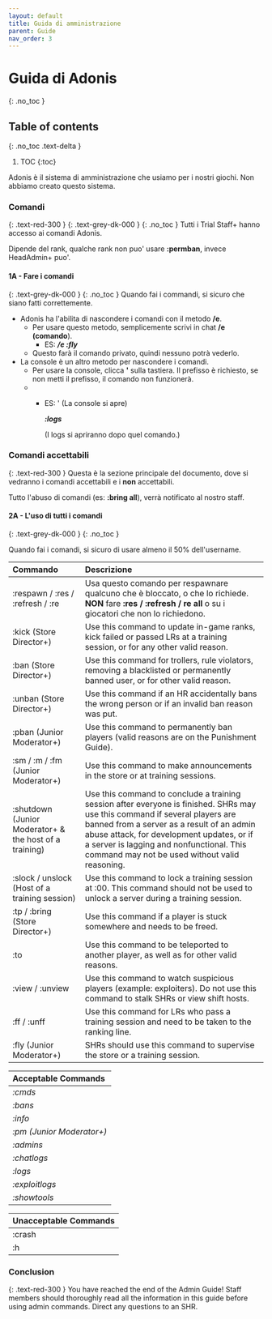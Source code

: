 ```yaml
---
layout: default
title: Guida di amministrazione
parent: Guide
nav_order: 3
---
```


# Guida di Adonis
{: .no_toc }

## Table of contents
{: .no_toc .text-delta }

1. TOC
{:toc}

Adonis è il sistema di amministrazione che usiamo per i nostri giochi. Non abbiamo creato questo sistema.

### Comandi
{: .text-red-300 }
{: .text-grey-dk-000 }
{: .no_toc }
Tutti i Trial Staff+ hanno accesso ai comandi Adonis.


Dipende del rank, qualche rank non puo' usare **:permban**, invece HeadAdmin+ puo'.

#### 1A - Fare i comandi
{: .text-grey-dk-000 }
{: .no_toc }
Quando fai i commandi, si sicuro che siano fatti correttemente.

* Adonis ha l'abilita di nascondere i comandi con il metodo **/e**.
  * Per usare questo metodo, semplicemente scrivi in chat **/e (comando**).
    * ES:  **_/e :fly_**
  * Questo farà il comando privato, quindi nessuno potrà vederlo.
* La console è un altro metodo per nascondere i comandi.
  * Per usare la console, clicca **'** sulla tastiera. Il prefisso è richiesto, se non metti il prefisso, il comando non funzionerà. 
  * 
    * ES: ' (La console si apre)
      
      **_:logs_**

      (I logs si apriranno dopo quel comando.) 
      

### Comandi accettabili
{: .text-red-300 }
Questa è la sezione principale del documento, dove si vedranno i comandi accettabili e i **non** accettabili.

Tutto l'abuso di comandi (es: **:bring all**), verrà notificato al nostro staff.

#### 2A - L'uso di tutti i comandi
{: .text-grey-dk-000 }
{: .no_toc }

Quando fai i comandi, si sicuro di usare almeno il 50% dell'username.


| Commando | Descrizione |
|:-------------|:------------|
| :respawn / :res / :refresh / :re | Usa questo comando per respawnare qualcuno che è bloccato, o che lo richiede. **NON** fare **:res / :refresh / re all** o su i giocatori che non lo richiedono. |
| :kick (Store Director+) | Use this command to update in-game ranks, kick failed or passed LRs at a training session, or for any other valid reason. |
| :ban (Store Director+) | Use this command for trollers, rule violators, removing a blacklisted or permanently banned user, or for  other valid reason. |
| :unban (Store Director+) | Use this command if an HR accidentally bans the wrong person or if an invalid ban reason was put. | 
| :pban (Junior Moderator+) | Use this command to permanently ban players (valid reasons are on the Punishment Guide). | 
| :sm / :m  / :fm (Junior Moderator+) | Use this command to make announcements in the store or at training sessions. | 
| :shutdown (Junior Moderator+ & the host of a training) | Use this command to conclude a training session after everyone is finished. SHRs may use this command if several players are banned from a server as a result of an admin abuse attack, for development updates, or if a server is lagging and nonfunctional. This command may not be used without valid reasoning. |
| :slock / unslock (Host of a training session) | Use this command to lock a training session at :00. This command should not be used to unlock a server during a training session. |
| :tp / :bring (Store Director+) | Use this command if a player is stuck somewhere and needs to be freed. |
| :to | Use this command to be teleported to another player, as well as for other valid reasons. |
| :view / :unview | Use this command to watch suspicious players (example: exploiters). Do not use this command to stalk SHRs or view shift hosts. | 
| :ff / :unff | Use this command for LRs who pass a training session and need to be taken to the ranking line. | 
| :fly (Junior Moderator+) | SHRs should use this command to supervise the store or a training session. | 



| Acceptable Commands       |
|:-------------|
| _:cmds_ |
| _:bans_           |
| _:info_         |
| _:pm (Junior Moderator+)_           |
| _:admins_           |
| _:chatlogs_           |
| _:logs_           |
| _:exploitlogs_           | 
| _:showtools_ | 



| Unacceptable Commands       |
|:-------------|
| :crash |
| :h |

### Conclusion
{: .text-red-300 }
You have reached the end of the Admin Guide! Staff members should thoroughly read all the information in this guide before using admin commands. Direct any questions to an SHR.

